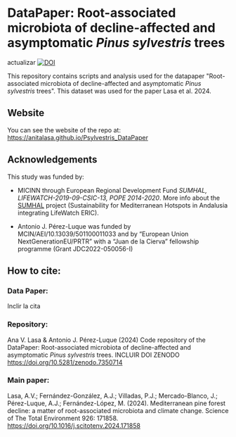 # DataPaper: Root-associated microbiota of decline-affected and asymptomatic *Pinus sylvestris* trees 
actualizar [![DOI](https://zenodo.org/badge/541528099.svg)](https://zenodo.org/badge/latestdoi/541528099)

This repository contains scripts and analysis used for the datapaper "Root-associated microbiota of decline-affected and asymptomatic *Pinus sylvestris* trees". This dataset was used for the paper Lasa et al. 2024. 

## Website
You can see the website of the repo at: https://anitalasa.github.io/Psylvestris_DataPaper

## Acknowledgements 
This study was funded by: 

* MICINN through European Regional Development Fund *SUMHAL, LIFEWATCH-2019-09-CSIC-13, POPE 2014-2020*. More info about the [SUMHAL](https://lifewatcheric-sumhal.csic.es/) project (Sustainability for Mediterranean Hotspots in Andalusia integrating LifeWatch ERIC).  

* Antonio J. Pérez-Luque was funded by MCIN/AEI/10.13039/501100011033 and by “European Union NextGenerationEU/PRTR” with a “Juan de la Cierva” fellowship programme (Grant JDC2022-050056-I)

## How to cite: 

### Data Paper: 
Inclir la cita 

### Repository: 
Ana V. Lasa & Antonio J. Pérez-Luque (2024) Code repository of the DataPaper: Root-associated microbiota of decline-affected and asymptomatic *Pinus sylvestris* trees. INCLUIR DOI ZENODO https://doi.org/10.5281/zenodo.7350714

### Main paper: 
Lasa, A.V.; Fernández-González, A.J.; Villadas, P.J.; Mercado-Blanco, J.; Pérez-Luque, A.J.; Fernández-López, M. (2024). Mediterranean pine forest decline: a matter of root-associated microbiota and climate change. Science of The Total Environment 926: 171858. https://doi.org/10.1016/j.scitotenv.2024.171858 